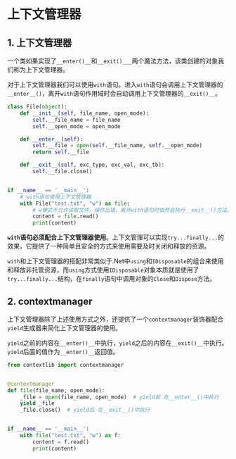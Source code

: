 # 上下文管理器

## 1. 上下文管理器

一个类如果实现了`__enter()__`和`__exit()___`两个魔法方法，该类创建的对象我们称为上下文管理器。

对于上下文管理器我们可以使用`with`语句。进入`with`语句会调用上下文管理器的`__enter__()`，离开`with`语句作用域时会自动调用上下文管理器的`__exit()__`。

```py {6,10,16}
class File(object):
    def __init__(self, file_name, open_mode):
        self.__file_name = file_name
        self.__open_mode = open_mode

    def __enter__(self):
        self.__file = open(self.__file_name, self.__open_mode)
        return self.__file

    def __exit__(self, exc_type, exc_val, exc_tb):
        self.__file.close()


if __name__ == '__main__':
    # with语句使用上下文管理器
    with File("test.txt", "w") as file:
        # w模式不允许读取文件。操作出错，离开with语句时依然会执行__exit__()方法关闭文件
        content = file.read()  
        print(content)

```

**`with`语句必须配合上下文管理器使用**。上下文管理可以实现`try...finally...`的效果，它提供了一种简单且安全的方式来使用需要及时关闭和释放的资源。

`with`和上下文管理器的搭配非常类似于.Net中`using`和`IDisposable`的组合来使用和释放非托管资源，而`using`方式使用`IDisposable`对象本质就是使用了`try...finally...`结构，在`finally`语句中调用对象的`Close`和`Dispose`方法。

## 2. contextmanager

上下文管理器除了上述使用方式之外，还提供了一个`contextmanager`装饰器配合`yield`生成器来简化上下文管理器的使用。

`yield`之前的内容在`__enter()__`中执行，`yield`之后的内容在`__exit()__`中执行。`yield`后面的值作为`__enter()__`返回值。

```py {1,4,7}
from contextlib import contextmanager


@contextmanager
def file(file_name, open_mode):
    _file = open(file_name, open_mode)  # yield前 在__enter__()中执行
    yield _file
    _file.close()  # yield后 在__exit__()中执行


if __name__ == '__main__':
    with file("test.txt", "w") as f:
        content = f.read()
        print(content)
```
